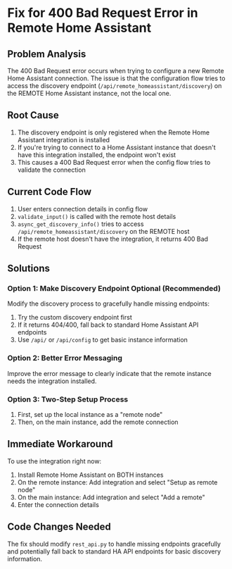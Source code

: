 # Fix for 400 Bad Request Error in Remote Home Assistant

## Problem Analysis

The 400 Bad Request error occurs when trying to configure a new Remote Home Assistant connection. The issue is that the configuration flow tries to access the discovery endpoint (`/api/remote_homeassistant/discovery`) on the REMOTE Home Assistant instance, not the local one.

## Root Cause

1. The discovery endpoint is only registered when the Remote Home Assistant integration is installed
2. If you're trying to connect to a Home Assistant instance that doesn't have this integration installed, the endpoint won't exist
3. This causes a 400 Bad Request error when the config flow tries to validate the connection

## Current Code Flow

1. User enters connection details in config flow
2. `validate_input()` is called with the remote host details
3. `async_get_discovery_info()` tries to access `/api/remote_homeassistant/discovery` on the REMOTE host
4. If the remote host doesn't have the integration, it returns 400 Bad Request

## Solutions

### Option 1: Make Discovery Endpoint Optional (Recommended)
Modify the discovery process to gracefully handle missing endpoints:

1. Try the custom discovery endpoint first
2. If it returns 404/400, fall back to standard Home Assistant API endpoints
3. Use `/api/` or `/api/config` to get basic instance information

### Option 2: Better Error Messaging
Improve the error message to clearly indicate that the remote instance needs the integration installed.

### Option 3: Two-Step Setup Process
1. First, set up the local instance as a "remote node"
2. Then, on the main instance, add the remote connection

## Immediate Workaround

To use the integration right now:

1. Install Remote Home Assistant on BOTH instances
2. On the remote instance: Add integration and select "Setup as remote node"
3. On the main instance: Add integration and select "Add a remote"
4. Enter the connection details

## Code Changes Needed

The fix should modify `rest_api.py` to handle missing endpoints gracefully and potentially fall back to standard HA API endpoints for basic discovery information.